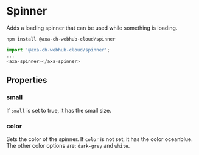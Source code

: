 # Spinner

Adds a loading spinner that can be used while something is loading.

```bash
npm install @axa-ch-webhub-cloud/spinner
```

```js
import '@axa-ch-webhub-cloud/spinner';
...
<axa-spinner></axa-spinner>
```

## Properties

### small

If `small` is set to true, it has the small size.

### color

Sets the color of the spinner. If `color` is not set, it has the color oceanblue.
The other color options are: `dark-grey` and `white`.
